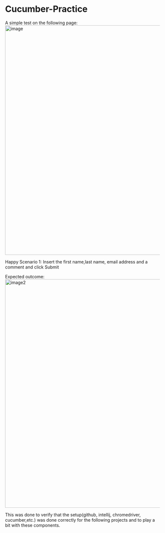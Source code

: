 # Cucumber-Practice
A simple test on the following page:
<img width="744" alt="image" src="https://github.com/user-attachments/assets/6629165f-daf6-4e57-a1e0-fccc43f9b420">
 
 Happy Scenario 1: Insert the first name,last name, email address and a comment and click Submit

Expected outcome:
<img width="741" alt="image2" src="https://github.com/user-attachments/assets/c3c74604-80d9-4297-89f3-c9f3d3bdbfc4">

This was done to verify that the setup(github, intellij, chromedriver, cucumber,etc.) was done correctly for the following projects and to play a bit with these components.
